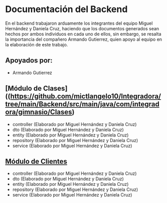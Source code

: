 # Documentación del Backend
En el backend trabajaron arduamente los integrantes del equipo Miguel Hernández y Daniela Cruz, haciendo que los documentos generados sean hechos por ambos individuos en cada uno de ellos, sin embargo, se resalta la importancia del compañero Armando Gutierrez, quien apoyo al equipo en la elaboración de este trabajo.

## Apoyados por:
- Armando Gutierrez

## [Módulo de Clases]((https://github.com/mictlangelo10/Integradora/tree/main/Backend/src/main/java/com/integradora/gimnasio/Clases)
- controller (Elaborado por Miguel Hernández y Daniela Cruz)
- dto (Elaborado por Miguel Hernández y Daniela Cruz)
- entity (Elaborado por Miguel Hernández y Daniela Cruz)
- repository (Elaborado por Miguel Hernández y Daniela Cruz)
- service (Elaborado por Miguel Hernández y Daniela Cruz)

## [Módulo de Clientes](https://github.com/mictlangelo10/Integradora/tree/main/Backend/src/main/java/com/integradora/gimnasio/Clientes)
- controller (Elaborado por Miguel Hernández y Daniela Cruz)
- dto (Elaborado por Miguel Hernández y Daniela Cruz)
- entity (Elaborado por Miguel Hernández y Daniela Cruz)
- repository (Elaborado por Miguel Hernández y Daniela Cruz)
- service (Elaborado por Miguel Hernández y Daniela Cruz)
